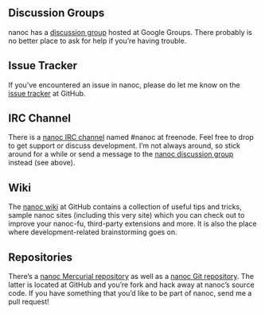 Discussion Groups
-----------------

nanoc has a [discussion group](http://groups.google.com/group/nanoc) hosted at Google Groups. There probably is no better place to ask for help if you’re having trouble.

Issue Tracker
-------------

If you’ve encountered an issue in nanoc, please do let me know on the [issue tracker](http://github.com/ddfreyne/nanoc/issues) at GitHub.

IRC Channel
----------

There is a [nanoc IRC channel](irc://chat.freenode.net/#nanoc) named #nanoc at freenode. Feel free to drop to get support or discuss development. I’m not always around, so stick around for a while or send a message to the [nanoc discussion group](http://groups.google.com/group/nanoc) instead (see above).

Wiki
----

The [nanoc wiki](http://github.com/ddfreyne/nanoc/wiki) at GitHub contains a collection of useful tips and tricks, sample nanoc sites (including this very site) which you can check out to improve your nanoc-fu, third-party extensions and more. It is also the place where development-related brainstorming goes on.

Repositories
------------

There’s a [nanoc Mercurial repository](http://projects.stoneship.org/hg/nanoc) as well as a [nanoc Git repository](http://github.com/ddfreyne/nanoc). The latter is located at GitHub and you’re fork and hack away at nanoc’s source code. If you have something that you’d like to be part of nanoc, send me a pull request!
